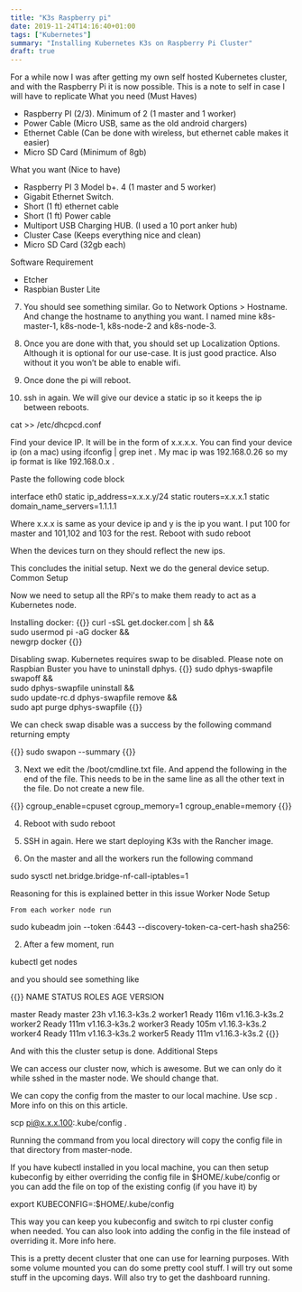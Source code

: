 ```yaml
---
title: "K3s Raspberry pi"
date: 2019-11-24T14:16:40+01:00
tags: ["Kubernetes"]
summary: "Installing Kubernetes K3s on Raspberry Pi Cluster"
draft: true
---
```



For a while now I was after getting my own self hosted Kubernetes cluster, and with the Raspberry Pi it is now possible. This is a note to self in case I will have to replicate
What you need (Must Haves)

- Raspberry PI (2/3). Minimum of 2 (1 master and 1 worker)
- Power Cable (Micro USB, same as the old android chargers)
- Ethernet Cable (Can be done with wireless, but ethernet cable makes it easier)
- Micro SD Card (Minimum of 8gb)

What you want (Nice to have)

- Raspberry PI 3 Model b+. 4 (1 master and 5 worker)
- Gigabit Ethernet Switch.
- Short (1 ft) ethernet cable
- Short (1 ft) Power cable
- Multiport USB Charging HUB. (I used a 10 port anker hub)
- Cluster Case (Keeps everything nice and clean)
- Micro SD Card (32gb each)

Software Requirement

- Etcher
- Raspbian Buster Lite


7. You should see something similar. Go to Network Options > Hostname. And change the hostname to anything you want. I named mine k8s-master-1, k8s-node-1, k8s-node-2 and k8s-node-3.

8. Once you are done with that, you should set up Localization Options. Although it is optional for our use-case. It is just good practice. Also without it you won’t be able to enable wifi.

9. Once done the pi will reboot.

10. ssh in again. We will give our device a static ip so it keeps the ip between reboots.

cat >> /etc/dhcpcd.conf

Find your device IP. It will be in the form of x.x.x.x. You can find your device ip (on a mac) using ifconfig | grep inet . My mac ip was 192.168.0.26 so my ip format is like 192.168.0.x .

Paste the following code block

interface eth0
static ip_address=x.x.x.y/24
static routers=x.x.x.1
static domain_name_servers=1.1.1.1

Where x.x.x is same as your device ip and y is the ip you want. I put 100 for master and 101,102 and 103 for the rest. Reboot with sudo reboot

When the devices turn on they should reflect the new ips.

This concludes the initial setup. Next we do the general device setup.
Common Setup

Now we need to setup all the RPi's to make them ready to act as a Kubernetes node.

Installing docker:
{{<highlight shell>}}
curl -sSL get.docker.com | sh && \
sudo usermod pi -aG docker && \
newgrp docker
{{</highlight>}}

Disabling swap. Kubernetes requires swap to be disabled. Please note on Raspbian Buster you have to uninstall dphys.
{{<highlight bash>}}
sudo dphys-swapfile swapoff && \
sudo dphys-swapfile uninstall && \
sudo update-rc.d dphys-swapfile remove && \
sudo apt purge dphys-swapfile
{{</highlight>}}

We can check swap disable was a success by the following command returning empty

{{<highlight shell>}}
sudo swapon --summary
{{</highlight>}}

3. Next we edit the /boot/cmdline.txt file. And append the following in the end of the file. This needs to be in the same line as all the other text in the file. Do not create a new file.

{{<highlight shell>}}
cgroup_enable=cpuset cgroup_memory=1 cgroup_enable=memory
{{</highlight>}}

4. Reboot with sudo reboot

5. SSH in again. Here we start deploying K3s with the Rancher image.


8. On the master and all the workers run the following command

sudo sysctl net.bridge.bridge-nf-call-iptables=1

Reasoning for this is explained better in this issue
Worker Node Setup

    From each worker node run

sudo kubeadm join --token <token> <master-node-ip>:6443 --discovery-token-ca-cert-hash sha256:<sha256>

2. After a few moment, run

kubectl get nodes

and you should see something like

{{<highlight bash>}}
NAME      STATUS   ROLES    AGE    VERSION

master    Ready    master   23h    v1.16.3-k3s.2
worker1   Ready    <none>   116m   v1.16.3-k3s.2
worker2   Ready    <none>   111m   v1.16.3-k3s.2
worker3   Ready    <none>   105m   v1.16.3-k3s.2
worker4   Ready    <none>   111m   v1.16.3-k3s.2
worker5   Ready    <none>   111m   v1.16.3-k3s.2
{{</highlight>}}

And with this the cluster setup is done.
Additional Steps

We can access our cluster now, which is awesome. But we can only do it while sshed in the master node. We should change that.

We can copy the config from the master to our local machine. Use scp . More info on this on this article.

scp pi@x.x.x.100:.kube/config .

Running the command from you local directory will copy the config file in that directory from master-node.

If you have kubectl installed in you local machine, you can then setup kubeconfig by either overriding the config file in $HOME/.kube/config or you can add the file on top of the existing config (if you have it) by

export KUBECONFIG=<location to config from pi>:$HOME/.kube/config

This way you can keep you kubeconfig and switch to rpi cluster config when needed. You can also look into adding the config in the file instead of overriding it. More info here.

This is a pretty decent cluster that one can use for learning purposes. With some volume mounted you can do some pretty cool stuff. I will try out some stuff in the upcoming days. Will also try to get the dashboard running.